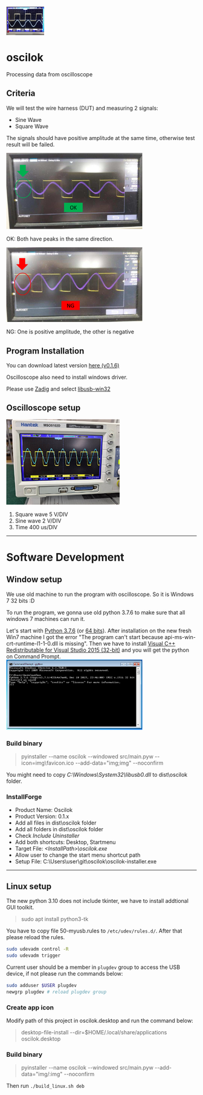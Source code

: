 ![oscilok_logo](https://github.com/qoopooh/oscilok/blob/main/img/oscilok_logo.png?raw=true)

# oscilok

Processing data from oscilloscope


## Criteria

We will test the wire harness (DUT) and measuring 2 signals:
* Sine Wave
* Square Wave

The signals should have positive amplitude at the same time, otherwise test result will be failed.

<img src="https://github.com/qoopooh/oscilok/blob/main/img/ok.png?raw=true" alt="OK" width="360"/>

OK: Both have peaks in the same direction.


<img src="https://github.com/qoopooh/oscilok/blob/main/img/ng-opposite.png?raw=true" alt="ng opposite" width="360"/>

NG: One is positive amplitude, the other is negative


## Program Installation
You can download latest version [here (v0.1.6)](https://www.dropbox.com/s/k072cyph5gysjtp/oscilok-0.1.6.exe?dl=0)

Oscilloscope also need to install windows driver.

Please use [Zadig](https://zadig.akeo.ie/) and select [libusb-win32](https://sourceforge.net/p/libusb-win32/wiki/Home/)


## Oscilloscope setup

<img src="https://github.com/qoopooh/oscilok/blob/main/img/16572956068466.jpg?raw=true" alt="ng single" width="300"/>

1. Square wave 5 V/DIV
2. Sine wave 2 V/DIV
3. Time 400 us/DIV


-----


# Software Development

## Window setup

We use old machine to run the program with oscilloscope. So it is Windows 7 32 bits :D

To run the program, we gonna use old python 3.7.6 to make sure that all windows 7 machines can run it.

Let's start with [Python 3.7.6](https://www.python.org/ftp/python/3.7.6/python-3.7.6.exe) (or [64 bits](https://www.python.org/ftp/python/3.7.6/python-3.7.6-amd64.exe)). After installation on the new fresh Win7 machine I got the error "The program can't start because api-ms-win-crt-runtime-l1-1-0.dll is missing". Then we have to install [Visual C++ Redistributable for Visual Studio 2015 (32-bit)](https://www.microsoft.com/en-us/download/details.aspx?id=48145) and you will get the python on Command Prompt.
<img src="https://raw.githubusercontent.com/qoopooh/oscilok/main/img/python376-on-win7.png" alt="Setup python on windows 7" width="360"/>

### Build binary

> pyinstaller --name oscilok --windowed src/main.pyw --icon=img\favicon.ico --add-data="img\;img" --noconfirm

You might need to copy *C:\Windows\System32\libusb0.dll* to dist\oscilok folder.

### InstallForge

* Product Name: Oscilok
* Product Version: 0.1.x
* Add all files in dist\oscilok folder
* Add all folders in dist\oscilok folder
* Check *Include Uninstaller*
* Add both shortcuts: Desktop, Startmenu
* Target File: *\<InstallPath>\oscilok.exe*
* Allow user to change the start menu shortcut path
* Setup File: C:\Users\user\git\oscilok\oscilok-installer.exe

-----

## Linux setup

The new python 3.10 does not include tkinter, we have to install addtional GUI toolkit.
> sudo apt install python3-tk

You have to copy file 50-myusb.rules to ``/etc/udev/rules.d/``. After that please reload the rules.
```sh
sudo udevadm control -R
sudo udevadm trigger
```

Current user should be a member in ```plugdev``` group to access the USB device, if not please run the commands below:
```sh
sudo adduser $USER plugdev
newgrp plugdev # reload plugdev group
```

### Create app icon

Modify path of this project in oscilok.desktop and run the command below:
> desktop-file-install --dir=$HOME/.local/share/applications oscilok.desktop

### Build binary

> pyinstaller --name oscilok --windowed src/main.pyw --add-data="img/:img" --noconfirm

Then run ```./build_linux.sh deb```
